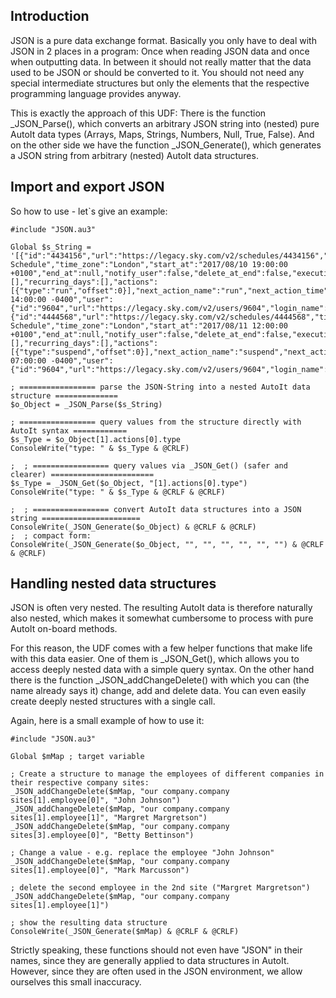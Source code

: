 ## Introduction
JSON is a pure data exchange format. Basically you only have to deal with JSON in 2 places in a program: Once when reading JSON data and once when outputting data.
In between it should not really matter that the data used to be JSON or should be converted to it.
You should not need any special intermediate structures but only the elements that the respective programming language provides anyway.

This is exactly the approach of this UDF:
There is the function _JSON_Parse(), which converts an arbitrary JSON string into (nested) pure AutoIt data types (Arrays, Maps, Strings, Numbers, Null, True, False).
And on the other side we have the function _JSON_Generate(), which generates a JSON string from arbitrary (nested) AutoIt data structures.

## Import and export JSON
So how to use - let`s give an example:

```AutoIt
#include "JSON.au3"

Global $s_String = '[{"id":"4434156","url":"https://legacy.sky.com/v2/schedules/4434156","title":"468_CORE_1_R.4 Schedule","time_zone":"London","start_at":"2017/08/10 19:00:00 +0100","end_at":null,"notify_user":false,"delete_at_end":false,"executions":[],"recurring_days":[],"actions":[{"type":"run","offset":0}],"next_action_name":"run","next_action_time":"2017/08/10 14:00:00 -0400","user":{"id":"9604","url":"https://legacy.sky.com/v2/users/9604","login_name":"robin@ltree.com","first_name":"Robin","last_name":"John","email":"robin@ltree.com","role":"admin","deleted":false},"region":"EMEA","can_edit":true,"vm_ids":null,"configuration_id":"19019196","configuration_url":"https://legacy.sky.com/v2/configurations/19019196","configuration_name":"468_CORE_1_R.4"},{"id":"4444568","url":"https://legacy.sky.com/v2/schedules/4444568","title":"468_CORE_1_R.4 Schedule","time_zone":"London","start_at":"2017/08/11 12:00:00 +0100","end_at":null,"notify_user":false,"delete_at_end":false,"executions":[],"recurring_days":[],"actions":[{"type":"suspend","offset":0}],"next_action_name":"suspend","next_action_time":"2017/08/11 07:00:00 -0400","user":{"id":"9604","url":"https://legacy.sky.com/v2/users/9604","login_name":"robin@ltree.com","first_name":"Robin","last_name":"John","email":"robin@ltree.com","role":"admin","deleted":false},"region":"EMEA","can_edit":true,"vm_ids":null,"configuration_id":"19019196","configuration_url":"https://legacy.sky.com/v2/configurations/19019196","configuration_name":"468_CORE_1_R.4"}]'

; ================= parse the JSON-String into a nested AutoIt data structure ==============
$o_Object = _JSON_Parse($s_String)

; ================= query values from the structure directly with AutoIt syntax ============
$s_Type = $o_Object[1].actions[0].type
ConsoleWrite("type: " & $s_Type & @CRLF)

;  ; ================= query values via _JSON_Get() (safer and clearer) =======================
$s_Type = _JSON_Get($o_Object, "[1].actions[0].type")
ConsoleWrite("type: " & $s_Type & @CRLF & @CRLF)

;  ; ================= convert AutoIt data structures into a JSON string ======================
ConsoleWrite(_JSON_Generate($o_Object) & @CRLF & @CRLF)
;  ; compact form:
ConsoleWrite(_JSON_Generate($o_Object, "", "", "", "", "", "") & @CRLF & @CRLF)
```

## Handling nested data structures
JSON is often very nested. The resulting AutoIt data is therefore naturally also nested, which makes it somewhat cumbersome to process with pure AutoIt on-board methods.

For this reason, the UDF comes with a few helper functions that make life with this data easier.
One of them is _JSON_Get(), which allows you to access deeply nested data with a simple query syntax.
On the other hand there is the function _JSON_addChangeDelete() with which you can (the name already says it) change, add and delete data.
You can even easily create deeply nested structures with a single call.

Again, here is a small example of how to use it:
```AutoIt
#include "JSON.au3"

Global $mMap ; target variable

; Create a structure to manage the employees of different companies in their respective company sites:
_JSON_addChangeDelete($mMap, "our company.company sites[1].employee[0]", "John Johnson")
_JSON_addChangeDelete($mMap, "our company.company sites[1].employee[1]", "Margret Margretson")
_JSON_addChangeDelete($mMap, "our company.company sites[3].employee[0]", "Betty Bettinson")

; Change a value - e.g. replace the employee "John Johnson"
_JSON_addChangeDelete($mMap, "our company.company sites[1].employee[0]", "Mark Marcusson")

; delete the second employee in the 2nd site ("Margret Margretson")
_JSON_addChangeDelete($mMap, "our company.company sites[1].employee[1]")

; show the resulting data structure
ConsoleWrite(_JSON_Generate($mMap) & @CRLF & @CRLF)
```
Strictly speaking, these functions should not even have "JSON" in their names, since they are generally applied to data structures in AutoIt.
However, since they are often used in the JSON environment, we allow ourselves this small inaccuracy.
